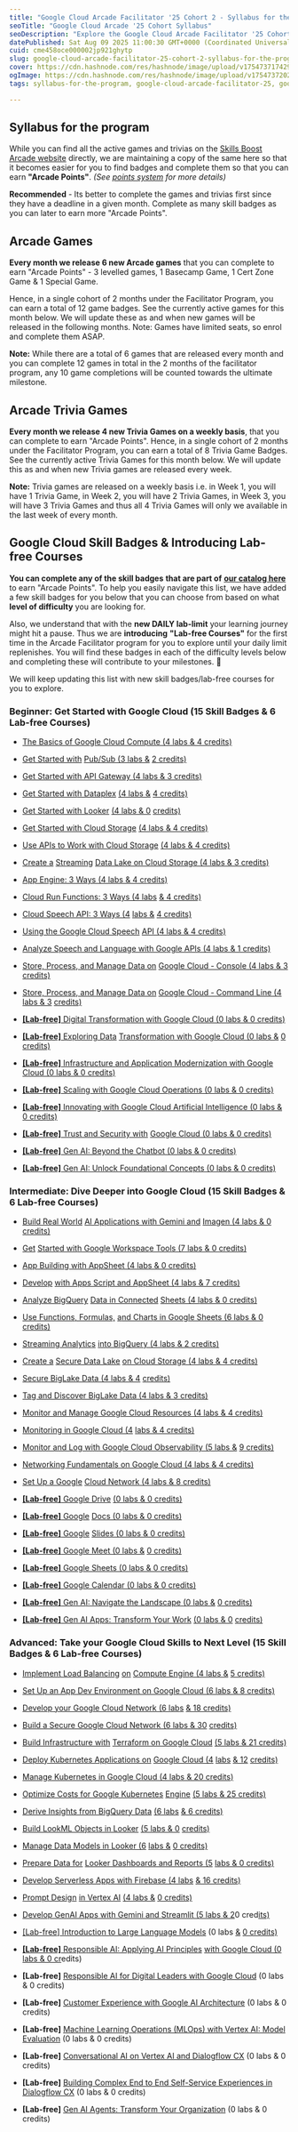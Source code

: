 ```yaml
---
title: "Google Cloud Arcade Facilitator '25 Cohort 2 - Syllabus for the program"
seoTitle: "Google Cloud Arcade '25 Cohort Syllabus"
seoDescription: "Explore the Google Cloud Arcade Facilitator '25 Cohort 2 syllabus to earn Arcade Points via games, trivia, and skill badges to enhance your skills"
datePublished: Sat Aug 09 2025 11:00:30 GMT+0000 (Coordinated Universal Time)
cuid: cme458oce000002jp921ghytp
slug: google-cloud-arcade-facilitator-25-cohort-2-syllabus-for-the-program
cover: https://cdn.hashnode.com/res/hashnode/image/upload/v1754737174297/01cb3cf2-a08c-4d9d-801c-9d9fe241ebde.png
ogImage: https://cdn.hashnode.com/res/hashnode/image/upload/v1754737202148/29aa4eb3-8346-4e19-b535-d377a77d03ee.png
tags: syllabus-for-the-program, google-cloud-arcade-facilitator-25, google-cloud-arcade-facilitator-25-cohort-2, google-cloud-arcade-facilitator-25-cohort-2-syllabus-for-the-program

---
```


## **Syllabus for the program**

While you can find all the active games and trivias on the [Skills Boost Arcade website](https://go.cloudskillsboost.google/arcade?utm_source=gcaf-site&utm_medium=website&utm_campaign=arcade-facilitator25) directly, we are maintaining a copy of the same here so that it becomes easier for you to find badges and complete them so that you can earn **"Arcade Points"**. *(See* [*points system*](https://rsvp.withgoogle.com/events/arcade-facilitator/points-system) *for more details)*

**Recommended** - Its better to complete the games and trivias first since they have a deadline in a given month. Complete as many skill badges as you can later to earn more "Arcade Points".

## Arcade Games

**Every month we release 6 new Arcade games** that you can complete to earn "Arcade Points" - 3 levelled games, 1 Basecamp Game, 1 Cert Zone Game & 1 Special Game.

Hence, in a single cohort of 2 months under the Facilitator Program, you can earn a total of 12 game badges. See the currently active games for this month below. We will update these as and when new games will be released in the following months. Note: Games have limited seats, so enrol and complete them ASAP.

**Note:** While there are a total of 6 games that are released every month and you can complete 12 games in total in the 2 months of the facilitator program, any 10 game completions will be counted towards the ultimate milestone.

## Arcade Trivia Games

**Every month we release 4 new Trivia Games on a weekly basis**, that you can complete to earn "Arcade Points". Hence, in a single cohort of 2 months under the Facilitator Program, you can earn a total of 8 Trivia Game Badges. See the currently active Trivia Games for this month below. We will update this as and when new Trivia games are released every week.

**Note:** Trivia games are released on a weekly basis i.e. in Week 1, you will have 1 Trivia Game, in Week 2, you will have 2 Trivia Games, in Week 3, you will have 3 Trivia Games and thus all 4 Trivia Games will only we available in the last week of every month.

## Google Cloud Skill Badges & Introducing Lab-free Courses

**You can complete any of the skill badges** **that are part of** [**our catalog here**](https://www.cloudskillsboost.google/catalog?keywords=&locale=&skill-badge%5B%5D=skill-badge&format%5B%5D=any&language%5B%5D=any) to earn "Arcade Points". To help you easily navigate this list, we have added a few skill badges for you below that you can choose from based on what **level of difficulty** you are looking for.

Also, we understand that with the **new DAILY lab-limit** your learning journey might hit a pause. Thus we are **introducing** **"Lab-free Courses"** for the first time in the Arcade Facilitator program for you to explore until your daily limit replenishes. You will find these badges in each of the difficulty levels below and completing these will contribute to your milestones. 🎉

We will keep updating this list with new skill badges/lab-free courses for you to explore.

### Beginner: Get Started with Google Cloud (15 Skill Badges & 6 Lab-free Courses)

* [The Basics of Google Cloud Compute (4 labs & 4 credits)](https://www.cloudskillsboost.google/course_templates/754?utm_source=gcaf-site&utm_medium=website&utm_campaign=arcade-facilitator25)
    
* [Get Start](https://www.cloudskillsboost.google/course_templates/754?utm_source=gcaf-site&utm_medium=website&utm_campaign=arcade-facilitator25)[ed with](https://www.cloudskillsboost.google/course_templates/728?utm_source=gcaf-site&utm_medium=website&utm_campaign=arcade-facilitator25) [Pub/Sub (3 labs &](https://www.cloudskillsboost.google/course_templates/728?utm_source=gcaf-site&utm_medium=website&utm_campaign=arcade-facilitator25) [2 credits)](https://www.cloudskillsboost.google/course_templates/754?utm_source=gcaf-site&utm_medium=website&utm_campaign=arcade-facilitator25)
    
* [Get Started with AP](https://www.cloudskillsboost.google/course_templates/754?utm_source=gcaf-site&utm_medium=website&utm_campaign=arcade-facilitator25)[I Gateway (](https://www.cloudskillsboost.google/course_templates/662?utm_source=gcaf-site&utm_medium=website&utm_campaign=arcade-facilitator25)[4 lab](https://www.cloudskillsboost.google/course_templates/728?utm_source=gcaf-site&utm_medium=website&utm_campaign=arcade-facilitator25)[s & 3 credits)](https://www.cloudskillsboost.google/course_templates/754?utm_source=gcaf-site&utm_medium=website&utm_campaign=arcade-facilitator25)
    
* [Get Started wit](https://www.cloudskillsboost.google/course_templates/754?utm_source=gcaf-site&utm_medium=website&utm_campaign=arcade-facilitator25)[h Dataplex](https://www.cloudskillsboost.google/course_templates/726?utm_source=gcaf-site&utm_medium=website&utm_campaign=arcade-facilitator25) [(4 labs &](https://www.cloudskillsboost.google/course_templates/728?utm_source=gcaf-site&utm_medium=website&utm_campaign=arcade-facilitator25) [4 credits)](https://www.cloudskillsboost.google/course_templates/754?utm_source=gcaf-site&utm_medium=website&utm_campaign=arcade-facilitator25)
    
* [Get Started with L](https://www.cloudskillsboost.google/course_templates/754?utm_source=gcaf-site&utm_medium=website&utm_campaign=arcade-facilitator25)[oo](https://www.cloudskillsboost.google/course_templates/647?utm_source=gcaf-site&utm_medium=website&utm_campaign=arcade-facilitator24)[ker](https://www.cloudskillsboost.google/course_templates/726?utm_source=gcaf-site&utm_medium=website&utm_campaign=arcade-facilitator25) [(4 la](https://www.cloudskillsboost.google/course_templates/662?utm_source=gcaf-site&utm_medium=website&utm_campaign=arcade-facilitator25)[bs & 0](https://www.cloudskillsboost.google/course_templates/728?utm_source=gcaf-site&utm_medium=website&utm_campaign=arcade-facilitator25) [credits)](https://www.cloudskillsboost.google/course_templates/754?utm_source=gcaf-site&utm_medium=website&utm_campaign=arcade-facilitator25)
    
* [Get Started with Clo](https://www.cloudskillsboost.google/course_templates/754?utm_source=gcaf-site&utm_medium=website&utm_campaign=arcade-facilitator25)[u](https://www.cloudskillsboost.google/course_templates/647?utm_source=gcaf-site&utm_medium=website&utm_campaign=arcade-facilitator24)[d Storag](https://www.cloudskillsboost.google/course_templates/726?utm_source=gcaf-site&utm_medium=website&utm_campaign=arcade-facilitator25)[e](https://www.cloudskillsboost.google/course_templates/662?utm_source=gcaf-site&utm_medium=website&utm_campaign=arcade-facilitator25) [(4 l](https://www.cloudskillsboost.google/course_templates/728?utm_source=gcaf-site&utm_medium=website&utm_campaign=arcade-facilitator25)[abs & 4 credits)](https://www.cloudskillsboost.google/course_templates/754?utm_source=gcaf-site&utm_medium=website&utm_campaign=arcade-facilitator25)
    
* [Use APIs to W](https://www.cloudskillsboost.google/course_templates/754?utm_source=gcaf-site&utm_medium=website&utm_campaign=arcade-facilitator25)[ork wi](https://www.cloudskillsboost.google/course_templates/647?utm_source=gcaf-site&utm_medium=website&utm_campaign=arcade-facilitator24)[th Cl](https://www.cloudskillsboost.google/course_templates/726?utm_source=gcaf-site&utm_medium=website&utm_campaign=arcade-facilitator25)[oud Storage](https://www.cloudskillsboost.google/course_templates/728?utm_source=gcaf-site&utm_medium=website&utm_campaign=arcade-facilitator25) [(4 labs & 4 credits)](https://www.cloudskillsboost.google/course_templates/754?utm_source=gcaf-site&utm_medium=website&utm_campaign=arcade-facilitator25)
    
* [Create a](https://www.cloudskillsboost.google/course_templates/754?utm_source=gcaf-site&utm_medium=website&utm_campaign=arcade-facilitator25) [Str](https://www.cloudskillsboost.google/course_templates/726?utm_source=gcaf-site&utm_medium=website&utm_campaign=arcade-facilitator25)[eaming](https://www.cloudskillsboost.google/course_templates/662?utm_source=gcaf-site&utm_medium=website&utm_campaign=arcade-facilitator25) [Data Lake on Clo](https://www.cloudskillsboost.google/course_templates/728?utm_source=gcaf-site&utm_medium=website&utm_campaign=arcade-facilitator25)[ud Storage (4 labs & 3 credits)](https://www.cloudskillsboost.google/course_templates/754?utm_source=gcaf-site&utm_medium=website&utm_campaign=arcade-facilitator25)
    
* [App Engin](https://www.cloudskillsboost.google/course_templates/662?utm_source=gcaf-site&utm_medium=website&utm_campaign=arcade-facilitator25)[e: 3 Ways (4 labs & 4 cr](https://www.cloudskillsboost.google/course_templates/728?utm_source=gcaf-site&utm_medium=website&utm_campaign=arcade-facilitator25)[ed](https://www.cloudskillsboost.google/course_templates/647?utm_source=gcaf-site&utm_medium=website&utm_campaign=arcade-facilitator24)[its)](https://www.cloudskillsboost.google/course_templates/754?utm_source=gcaf-site&utm_medium=website&utm_campaign=arcade-facilitator25)
    
* [Cloud Run Functions: 3 Wa](https://www.cloudskillsboost.google/course_templates/754?utm_source=gcaf-site&utm_medium=website&utm_campaign=arcade-facilitator25)[ys (4 labs](https://www.cloudskillsboost.google/course_templates/662?utm_source=gcaf-site&utm_medium=website&utm_campaign=arcade-facilitator25) [& 4 credits)](https://www.cloudskillsboost.google/course_templates/754?utm_source=gcaf-site&utm_medium=website&utm_campaign=arcade-facilitator25)
    
* [Cloud Speech API](https://www.cloudskillsboost.google/course_templates/754?utm_source=gcaf-site&utm_medium=website&utm_campaign=arcade-facilitator25)[: 3 Ways (4](https://www.cloudskillsboost.google/course_templates/726?utm_source=gcaf-site&utm_medium=website&utm_campaign=arcade-facilitator25) [labs &](https://www.cloudskillsboost.google/course_templates/728?utm_source=gcaf-site&utm_medium=website&utm_campaign=arcade-facilitator25) [4 credits)](https://www.cloudskillsboost.google/course_templates/754?utm_source=gcaf-site&utm_medium=website&utm_campaign=arcade-facilitator25)
    
* [Using the Google Cl](https://www.cloudskillsboost.google/course_templates/754?utm_source=gcaf-site&utm_medium=website&utm_campaign=arcade-facilitator25)[oud S](https://www.cloudskillsboost.google/course_templates/647?utm_source=gcaf-site&utm_medium=website&utm_campaign=arcade-facilitator24)[pe](https://www.cloudskillsboost.google/course_templates/755?utm_source=gcaf-site&utm_medium=website&utm_campaign=arcade-facilitator25)[ech](https://www.cloudskillsboost.google/course_templates/662?utm_source=gcaf-site&utm_medium=website&utm_campaign=arcade-facilitator25) [API (](https://www.cloudskillsboost.google/course_templates/728?utm_source=gcaf-site&utm_medium=website&utm_campaign=arcade-facilitator25)[4 labs & 4 credits)](https://www.cloudskillsboost.google/course_templates/754?utm_source=gcaf-site&utm_medium=website&utm_campaign=arcade-facilitator25)
    
* [Analyze Sp](https://www.cloudskillsboost.google/course_templates/754?utm_source=gcaf-site&utm_medium=website&utm_campaign=arcade-facilitator25)[eec](https://www.cloudskillsboost.google/course_templates/725?utm_source=gcaf-site&utm_medium=website&utm_campaign=arcade-facilitator25)[h and L](https://www.cloudskillsboost.google/course_templates/726?utm_source=gcaf-site&utm_medium=website&utm_campaign=arcade-facilitator25)[a](https://www.cloudskillsboost.google/course_templates/662?utm_source=gcaf-site&utm_medium=website&utm_campaign=arcade-facilitator25)[nguage with Go](https://www.cloudskillsboost.google/course_templates/728?utm_source=gcaf-site&utm_medium=website&utm_campaign=arcade-facilitator25)[ogle APIs (4 labs & 1 credits)](https://www.cloudskillsboost.google/course_templates/754?utm_source=gcaf-site&utm_medium=website&utm_campaign=arcade-facilitator25)
    
* [Store, Pro](https://www.cloudskillsboost.google/course_templates/662?utm_source=gcaf-site&utm_medium=website&utm_campaign=arcade-facilitator25)[cess, and Manage Data on](https://www.cloudskillsboost.google/course_templates/728?utm_source=gcaf-site&utm_medium=website&utm_campaign=arcade-facilitator25) [Google Cloud - Console (4 labs & 3](https://www.cloudskillsboost.google/course_templates/754?utm_source=gcaf-site&utm_medium=website&utm_campaign=arcade-facilitator25) [credits)](https://www.cloudskillsboost.google/course_templates/662?utm_source=gcaf-site&utm_medium=website&utm_campaign=arcade-facilitator25)
    
* [Store, Process, and M](https://www.cloudskillsboost.google/course_templates/728?utm_source=gcaf-site&utm_medium=website&utm_campaign=arcade-facilitator25)[a](https://www.cloudskillsboost.google/course_templates/647?utm_source=gcaf-site&utm_medium=website&utm_campaign=arcade-facilitator24)[nage Data on](https://www.cloudskillsboost.google/course_templates/726?utm_source=gcaf-site&utm_medium=website&utm_campaign=arcade-facilitator25) [Google Cloud - Command Line (4 lab](https://www.cloudskillsboost.google/course_templates/754?utm_source=gcaf-site&utm_medium=website&utm_campaign=arcade-facilitator25)[s & 3](https://www.cloudskillsboost.google/course_templates/662?utm_source=gcaf-site&utm_medium=website&utm_campaign=arcade-facilitator25) [credi](https://www.cloudskillsboost.google/course_templates/647?utm_source=gcaf-site&utm_medium=website&utm_campaign=arcade-facilitator24)[ts)](https://www.cloudskillsboost.google/course_templates/728?utm_source=gcaf-site&utm_medium=website&utm_campaign=arcade-facilitator25)
    
* [**\[Lab-free\]** Digit](https://www.cloudskillsboost.google/course_templates/728?utm_source=gcaf-site&utm_medium=website&utm_campaign=arcade-facilitator25)[al Transforma](https://www.cloudskillsboost.google/course_templates/726?utm_source=gcaf-site&utm_medium=website&utm_campaign=arcade-facilitator25)[tion w](https://www.cloudskillsboost.google/course_templates/725?utm_source=gcaf-site&utm_medium=website&utm_campaign=arcade-facilitator25)[ith Google Cloud (0 labs & 0 credi](https://www.cloudskillsboost.google/course_templates/754?utm_source=gcaf-site&utm_medium=website&utm_campaign=arcade-facilitator25)[ts](https://www.cloudskillsboost.google/course_templates/647?utm_source=gcaf-site&utm_medium=website&utm_campaign=arcade-facilitator24)[)](https://www.cloudskillsboost.google/course_templates/705?utm_source=gcaf-site&utm_medium=website&utm_campaign=arcade-facilitator25)
    
* [**\[L**](https://www.cloudskillsboost.google/course_templates/705?utm_source=gcaf-site&utm_medium=website&utm_campaign=arcade-facilitator25)[**ab-free\]** Exploring Data](https://www.cloudskillsboost.google/course_templates/728?utm_source=gcaf-site&utm_medium=website&utm_campaign=arcade-facilitator25) [Transfor](https://www.cloudskillsboost.google/course_templates/726?utm_source=gcaf-site&utm_medium=website&utm_campaign=arcade-facilitator25)[m](https://www.cloudskillsboost.google/course_templates/725?utm_source=gcaf-site&utm_medium=website&utm_campaign=arcade-facilitator25)[ation with Google Cloud (0 labs &](https://www.cloudskillsboost.google/course_templates/754?utm_source=gcaf-site&utm_medium=website&utm_campaign=arcade-facilitator25) [0 credits)](https://www.cloudskillsboost.google/course_templates/662?utm_source=gcaf-site&utm_medium=website&utm_campaign=arcade-facilitator25)
    
* [**\[Lab-free\]** Infrastr](https://www.cloudskillsboost.google/course_templates/728?utm_source=gcaf-site&utm_medium=website&utm_campaign=arcade-facilitator25)[ucture and Appli](https://www.cloudskillsboost.google/course_templates/726?utm_source=gcaf-site&utm_medium=website&utm_campaign=arcade-facilitator25)[cation Modernization with Google C](https://www.cloudskillsboost.google/course_templates/754?utm_source=gcaf-site&utm_medium=website&utm_campaign=arcade-facilitator25)[lou](https://www.cloudskillsboost.google/course_templates/662?utm_source=gcaf-site&utm_medium=website&utm_campaign=arcade-facilitator25)[d (0 la](https://www.cloudskillsboost.google/course_templates/647?utm_source=gcaf-site&utm_medium=website&utm_campaign=arcade-facilitator24)[b](https://www.cloudskillsboost.google/course_templates/755?utm_source=gcaf-site&utm_medium=website&utm_campaign=arcade-facilitator25)[s & 0 credits)](https://www.cloudskillsboost.google/course_templates/728?utm_source=gcaf-site&utm_medium=website&utm_campaign=arcade-facilitator25)
    
* [**\[Lab**](https://www.cloudskillsboost.google/course_templates/728?utm_source=gcaf-site&utm_medium=website&utm_campaign=arcade-facilitator25)[**\-free\]** Scal](https://www.cloudskillsboost.google/course_templates/726?utm_source=gcaf-site&utm_medium=website&utm_campaign=arcade-facilitator25)[ing with Googl](https://www.cloudskillsboost.google/course_templates/725?utm_source=gcaf-site&utm_medium=website&utm_campaign=arcade-facilitator25)[e Clou](https://www.cloudskillsboost.google/course_templates/662?utm_source=gcaf-site&utm_medium=website&utm_campaign=arcade-facilitator25)[d Operations (0 labs & 0 credits)](https://www.cloudskillsboost.google/course_templates/754?utm_source=gcaf-site&utm_medium=website&utm_campaign=arcade-facilitator25)
    
* [**\[**](https://www.cloudskillsboost.google/course_templates/755?utm_source=gcaf-site&utm_medium=website&utm_campaign=arcade-facilitator25)[**Lab-f**](https://www.cloudskillsboost.google/course_templates/726?utm_source=gcaf-site&utm_medium=website&utm_campaign=arcade-facilitator25)[**ree\]** Innovating with Goo](https://www.cloudskillsboost.google/course_templates/728?utm_source=gcaf-site&utm_medium=website&utm_campaign=arcade-facilitator25)[gle C](https://www.cloudskillsboost.google/course_templates/725?utm_source=gcaf-site&utm_medium=website&utm_campaign=arcade-facilitator25)[loud Artificial Intelligence (0 la](https://www.cloudskillsboost.google/course_templates/754?utm_source=gcaf-site&utm_medium=website&utm_campaign=arcade-facilitator25)[bs & 0 cred](https://www.cloudskillsboost.google/course_templates/662?utm_source=gcaf-site&utm_medium=website&utm_campaign=arcade-facilitator25)[its)](https://www.cloudskillsboost.google/course_templates/728?utm_source=gcaf-site&utm_medium=website&utm_campaign=arcade-facilitator25)
    
* [**\[Lab-free\]** Tru](https://www.cloudskillsboost.google/course_templates/728?utm_source=gcaf-site&utm_medium=website&utm_campaign=arcade-facilitator25)[st and Security with](https://www.cloudskillsboost.google/course_templates/726?utm_source=gcaf-site&utm_medium=website&utm_campaign=arcade-facilitator25) [Google Cloud (0 labs & 0 credits)](https://www.cloudskillsboost.google/course_templates/754?utm_source=gcaf-site&utm_medium=website&utm_campaign=arcade-facilitator25)
    
* [**\[Lab-**](https://www.cloudskillsboost.google/course_templates/647?utm_source=gcaf-site&utm_medium=website&utm_campaign=arcade-facilitator24)[**fr**](https://www.cloudskillsboost.google/course_templates/755?utm_source=gcaf-site&utm_medium=website&utm_campaign=arcade-facilitator25)[**ee\]** Gen AI: Beyond the C](https://www.cloudskillsboost.google/course_templates/728?utm_source=gcaf-site&utm_medium=website&utm_campaign=arcade-facilitator25)[hatb](https://www.cloudskillsboost.google/course_templates/726?utm_source=gcaf-site&utm_medium=website&utm_campaign=arcade-facilitator25)[ot (0 labs & 0 credits)](https://www.cloudskillsboost.google/course_templates/754?utm_source=gcaf-site&utm_medium=website&utm_campaign=arcade-facilitator25)
    
* [**\[Lab-f**](https://www.cloudskillsboost.google/course_templates/754?utm_source=gcaf-site&utm_medium=website&utm_campaign=arcade-facilitator25)[**ree\]** Gen AI](https://www.cloudskillsboost.google/course_templates/662?utm_source=gcaf-site&utm_medium=website&utm_campaign=arcade-facilitator25)[: Unlock Foundatio](https://www.cloudskillsboost.google/course_templates/728?utm_source=gcaf-site&utm_medium=website&utm_campaign=arcade-facilitator25)[nal Concepts (0 labs & 0 credits)](https://www.cloudskillsboost.google/course_templates/754?utm_source=gcaf-site&utm_medium=website&utm_campaign=arcade-facilitator25)
    

### Intermediate: Dive Deeper into Google Cloud (15 Skill Badges & 6 Lab-free Courses)

* [Build Real World](https://www.cloudskillsboost.google/course_templates/647?utm_source=gcaf-site&utm_medium=website&utm_campaign=arcade-facilitator24) [AI Applications with Gemi](https://www.cloudskillsboost.google/course_templates/726?utm_source=gcaf-site&utm_medium=website&utm_campaign=arcade-facilitator25)[ni and](https://www.cloudskillsboost.google/course_templates/755?utm_source=gcaf-site&utm_medium=website&utm_campaign=arcade-facilitator25) [Imagen (4 la](https://www.cloudskillsboost.google/course_templates/725?utm_source=gcaf-site&utm_medium=website&utm_campaign=arcade-facilitator25)[bs & 0 credits)](https://www.cloudskillsboost.google/course_templates/647?utm_source=gcaf-site&utm_medium=website&utm_campaign=arcade-facilitator24)
    
* [Get](https://www.cloudskillsboost.google/course_templates/647?utm_source=gcaf-site&utm_medium=website&utm_campaign=arcade-facilitator24) [Starte](https://www.cloudskillsboost.google/course_templates/700?utm_source=gcaf-site&utm_medium=website&utm_campaign=arcade-facilitator25)[d wit](https://www.cloudskillsboost.google/course_templates/634?utm_source=gcaf-site&utm_medium=website&utm_campaign=arcade-facilitator25)[h G](https://www.cloudskillsboost.google/course_templates/696?utm_source=gcaf-site&utm_medium=website&utm_campaign=arcade-facilitator25)[oogle W](https://www.cloudskillsboost.google/course_templates/705?utm_source=gcaf-site&utm_medium=website&utm_campaign=arcade-facilitator25)[orkspac](https://www.cloudskillsboost.google/course_templates/755?utm_source=gcaf-site&utm_medium=website&utm_campaign=arcade-facilitator25)[e Tools (7 labs & 0 credits)](https://www.cloudskillsboost.google/course_templates/725?utm_source=gcaf-site&utm_medium=website&utm_campaign=arcade-facilitator25)
    
* [App Buildin](https://www.cloudskillsboost.google/course_templates/671?utm_source=gcaf-site&utm_medium=website&utm_campaign=arcade-facilitator25)[g with Ap](https://www.cloudskillsboost.google/course_templates/700?utm_source=gcaf-site&utm_medium=website&utm_campaign=arcade-facilitator25)[pShe](https://www.cloudskillsboost.google/course_templates/658?utm_source=gcaf-site&utm_medium=website&utm_campaign=arcade-facilitator25)[et (4 labs & 0 credits)](https://www.cloudskillsboost.google/course_templates/755?utm_source=gcaf-site&utm_medium=website&utm_campaign=arcade-facilitator25)
    
* [Develop](https://www.cloudskillsboost.google/course_templates/755?utm_source=gcaf-site&utm_medium=website&utm_campaign=arcade-facilitator25) [with Ap](https://www.cloudskillsboost.google/course_templates/705?utm_source=gcaf-site&utm_medium=website&utm_campaign=arcade-facilitator25)[ps Script and AppS](https://www.cloudskillsboost.google/course_templates/671?utm_source=gcaf-site&utm_medium=website&utm_campaign=arcade-facilitator25)[h](https://www.cloudskillsboost.google/course_templates/634?utm_source=gcaf-site&utm_medium=website&utm_campaign=arcade-facilitator25)[e](https://www.cloudskillsboost.google/course_templates/271?utm_source=gcaf-site&utm_medium=website&utm_campaign=arcade-facilitator25)[et (](https://www.cloudskillsboost.google/course_templates/700?utm_source=gcaf-site&utm_medium=website&utm_campaign=arcade-facilitator25)[4 labs & 7 credits)](https://www.cloudskillsboost.google/course_templates/705?utm_source=gcaf-site&utm_medium=website&utm_campaign=arcade-facilitator25)
    
* [Analyze BigQuery](https://www.cloudskillsboost.google/course_templates/705?utm_source=gcaf-site&utm_medium=website&utm_campaign=arcade-facilitator25) [Data in Connected](https://www.cloudskillsboost.google/course_templates/671?utm_source=gcaf-site&utm_medium=website&utm_campaign=arcade-facilitator25) [Sheets (4 l](https://www.cloudskillsboost.google/course_templates/756?utm_source=gcaf-site&utm_medium=website&utm_campaign=arcade-facilitator25)[abs & 0 credits)](https://www.cloudskillsboost.google/course_templates/700?utm_source=gcaf-site&utm_medium=website&utm_campaign=arcade-facilitator25)
    
* [Use Functions, Formulas,](https://www.cloudskillsboost.google/course_templates/696?utm_source=gcaf-site&utm_medium=website&utm_campaign=arcade-facilitator25) [a](https://www.cloudskillsboost.google/course_templates/658?utm_source=gcaf-site&utm_medium=website&utm_campaign=arcade-facilitator25)[nd Chart](https://www.cloudskillsboost.google/course_templates/634?utm_source=gcaf-site&utm_medium=website&utm_campaign=arcade-facilitator25)[s in Goog](https://www.cloudskillsboost.google/course_templates/756?utm_source=gcaf-site&utm_medium=website&utm_campaign=arcade-facilitator25)[le Sheets (6 labs & 0 cr](https://www.cloudskillsboost.google/course_templates/700?utm_source=gcaf-site&utm_medium=website&utm_campaign=arcade-facilitator25)[edi](https://www.cloudskillsboost.google/course_templates/634?utm_source=gcaf-site&utm_medium=website&utm_campaign=arcade-facilitator25)[t](https://www.cloudskillsboost.google/course_templates/658?utm_source=gcaf-site&utm_medium=website&utm_campaign=arcade-facilitator25)[s)](https://www.cloudskillsboost.google/course_templates/659?utm_source=gcaf-site&utm_medium=website&utm_campaign=arcade-facilitator25)
    
* [Streamin](https://www.cloudskillsboost.google/course_templates/659?utm_source=gcaf-site&utm_medium=website&utm_campaign=arcade-facilitator25)[g Analytic](https://www.cloudskillsboost.google/course_templates/267?utm_source=gcaf-site&utm_medium=website&utm_campaign=arcade-facilitator25)[s](https://www.cloudskillsboost.google/course_templates/266?utm_source=gcaf-site&utm_medium=website&utm_campaign=arcade-facilitator25) [into BigQuery (4 labs & 2 credits](https://www.cloudskillsboost.google/course_templates/756?utm_source=gcaf-site&utm_medium=website&utm_campaign=arcade-facilitator25)[)](https://www.cloudskillsboost.google/course_templates/634?utm_source=gcaf-site&utm_medium=website&utm_campaign=arcade-facilitator25)
    
* [Create a](https://www.cloudskillsboost.google/course_templates/634?utm_source=gcaf-site&utm_medium=website&utm_campaign=arcade-facilitator25) [Secure Data Lake](https://www.cloudskillsboost.google/course_templates/658?utm_source=gcaf-site&utm_medium=website&utm_campaign=arcade-facilitator25) [o](https://www.cloudskillsboost.google/course_templates/271?utm_source=gcaf-site&utm_medium=website&utm_campaign=arcade-facilitator25)[n Cloud Storage (4 labs & 4 credits)](https://www.cloudskillsboost.google/course_templates/634?utm_source=gcaf-site&utm_medium=website&utm_campaign=arcade-facilitator25)
    
* [Secu](https://www.cloudskillsboost.google/course_templates/634?utm_source=gcaf-site&utm_medium=website&utm_campaign=arcade-facilitator25)[re BigLake Data (4 labs & 4](https://www.cloudskillsboost.google/course_templates/658?utm_source=gcaf-site&utm_medium=website&utm_campaign=arcade-facilitator25) [credit](https://www.cloudskillsboost.google/course_templates/659?utm_source=gcaf-site&utm_medium=website&utm_campaign=arcade-facilitator25)[s)](https://www.cloudskillsboost.google/course_templates/658?utm_source=gcaf-site&utm_medium=website&utm_campaign=arcade-facilitator25)
    
* [Tag and Discover BigLake Data (4 labs & 3 credits)](https://www.cloudskillsboost.google/course_templates/658?utm_source=gcaf-site&utm_medium=website&utm_campaign=arcade-facilitator25)
    
* [Monitor and Manage Goo](https://www.cloudskillsboost.google/course_templates/659?utm_source=gcaf-site&utm_medium=website&utm_campaign=arcade-facilitator25)[g](https://www.cloudskillsboost.google/course_templates/265?utm_source=gcaf-site&utm_medium=website&utm_campaign=arcade-facilitator25)[le Cloud Resources (4 labs & 4 credits)](https://www.cloudskillsboost.google/course_templates/659?utm_source=gcaf-site&utm_medium=website&utm_campaign=arcade-facilitator25)
    
* [Monitoring in Googl](https://www.cloudskillsboost.google/course_templates/659?utm_source=gcaf-site&utm_medium=website&utm_campaign=arcade-facilitator25)[e Cloud (4](https://www.cloudskillsboost.google/course_templates/265?utm_source=gcaf-site&utm_medium=website&utm_campaign=arcade-facilitator25) [labs & 4 credits)](https://www.cloudskillsboost.google/course_templates/266?utm_source=gcaf-site&utm_medium=website&utm_campaign=arcade-facilitator25)
    
* [Monitor and Log wi](https://www.cloudskillsboost.google/course_templates/266?utm_source=gcaf-site&utm_medium=website&utm_campaign=arcade-facilitator25)[th Google Cloud Observa](https://www.cloudskillsboost.google/course_templates/267?utm_source=gcaf-site&utm_medium=website&utm_campaign=arcade-facilitator25)[bility (5 labs &](https://www.cloudskillsboost.google/course_templates/265?utm_source=gcaf-site&utm_medium=website&utm_campaign=arcade-facilitator25) [9 credits)](https://www.cloudskillsboost.google/course_templates/267?utm_source=gcaf-site&utm_medium=website&utm_campaign=arcade-facilitator25)
    
* [Networking Fundamentals on Googl](https://www.cloudskillsboost.google/course_templates/267?utm_source=gcaf-site&utm_medium=website&utm_campaign=arcade-facilitator25)[e Cloud (4 labs & 4 credits)](https://www.cloudskillsboost.google/course_templates/265?utm_source=gcaf-site&utm_medium=website&utm_campaign=arcade-facilitator25)
    
* [Set Up a Googl](https://www.cloudskillsboost.google/course_templates/265?utm_source=gcaf-site&utm_medium=website&utm_campaign=arcade-facilitator25)[e](https://www.cloudskillsboost.google/course_templates/945?utm_source=gcaf-site&utm_medium=website&utm_campaign=arcade-facilitator25) [Cloud Network (4 labs & 8 credits)](https://www.cloudskillsboost.google/course_templates/265?utm_source=gcaf-site&utm_medium=website&utm_campaign=arcade-facilitator25)
    
* [**\[Lab-free\]** Google Drive](https://www.cloudskillsboost.google/course_templates/265?utm_source=gcaf-site&utm_medium=website&utm_campaign=arcade-facilitator25) [(0 la](https://www.cloudskillsboost.google/course_templates/946?utm_source=gcaf-site&utm_medium=website&utm_campaign=arcade-facilitator25)[bs & 0 credits)](https://www.cloudskillsboost.google/course_templates/271?utm_source=gcaf-site&utm_medium=website&utm_campaign=arcade-facilitator25)
    
* [**\[Lab-free\]** Google](https://www.cloudskillsboost.google/course_templates/271?utm_source=gcaf-site&utm_medium=website&utm_campaign=arcade-facilitator25) [Docs (0 labs & 0 credits)](https://www.cloudskillsboost.google/course_templates/946?utm_source=gcaf-site&utm_medium=website&utm_campaign=arcade-facilitator25)
    
* [**\[Lab-fr**](https://www.cloudskillsboost.google/course_templates/946?utm_source=gcaf-site&utm_medium=website&utm_campaign=arcade-facilitator25)[**e**](https://www.cloudskillsboost.google/course_templates/1265?utm_source=gcaf-site&utm_medium=website&utm_campaign=arcade-facilitator25)[**e\]** Google](https://www.cloudskillsboost.google/course_templates/1268?utm_source=gcaf-site&utm_medium=website&utm_campaign=arcade-facilitator25) [Slides (0 labs & 0 credits)](https://www.cloudskillsboost.google/course_templates/946?utm_source=gcaf-site&utm_medium=website&utm_campaign=arcade-facilitator25)
    
* [**\[Lab-free\]** Google Mee](https://www.cloudskillsboost.google/course_templates/946?utm_source=gcaf-site&utm_medium=website&utm_campaign=arcade-facilitator25)[t (0 l](https://www.cloudskillsboost.google/course_templates/1076?utm_source=gcaf-site&utm_medium=website&utm_campaign=arcade-facilitator25)[abs &](https://www.cloudskillsboost.google/course_templates/1265?utm_source=gcaf-site&utm_medium=website&utm_campaign=arcade-facilitator25) [0 cr](https://www.cloudskillsboost.google/course_templates/1268?utm_source=gcaf-site&utm_medium=website&utm_campaign=arcade-facilitator25)[edits)](https://www.cloudskillsboost.google/course_templates/945?utm_source=gcaf-site&utm_medium=website&utm_campaign=arcade-facilitator25)
    
* [**\[Lab-free\]** Google Sheets (](https://www.cloudskillsboost.google/course_templates/945?utm_source=gcaf-site&utm_medium=website&utm_campaign=arcade-facilitator25)[0 labs & 0 credits)](https://www.cloudskillsboost.google/course_templates/1076?utm_source=gcaf-site&utm_medium=website&utm_campaign=arcade-facilitator25)
    
* [**\[Lab-free\]** Google Calenda](https://www.cloudskillsboost.google/course_templates/1268?utm_source=gcaf-site&utm_medium=website&utm_campaign=arcade-facilitator25)[r (0 labs & 0 c](https://www.cloudskillsboost.google/course_templates/1265?utm_source=gcaf-site&utm_medium=website&utm_campaign=arcade-facilitator25)[redits)](https://www.cloudskillsboost.google/course_templates/1076?utm_source=gcaf-site&utm_medium=website&utm_campaign=arcade-facilitator25)
    
* [**\[Lab-free\]** Gen A](https://www.cloudskillsboost.google/course_templates/1076?utm_source=gcaf-site&utm_medium=website&utm_campaign=arcade-facilitator25)[I: Navigate the Landscape (0 labs &](https://www.cloudskillsboost.google/course_templates/1265?utm_source=gcaf-site&utm_medium=website&utm_campaign=arcade-facilitator25) [0 credits)](https://www.cloudskillsboost.google/course_templates/1076?utm_source=gcaf-site&utm_medium=website&utm_campaign=arcade-facilitator25)
    
* [**\[Lab-free\]** Gen AI Apps: Transform Your Work](https://www.cloudskillsboost.google/course_templates/1076?utm_source=gcaf-site&utm_medium=website&utm_campaign=arcade-facilitator25) [(0 la](https://www.cloudskillsboost.google/course_templates/635?utm_source=gcaf-site&utm_medium=website&utm_campaign=arcade-facilitator25)[bs & 0](https://www.cloudskillsboost.google/course_templates/676?utm_source=gcaf-site&utm_medium=website&utm_campaign=arcade-facilitator25) [credits)](https://www.cloudskillsboost.google/course_templates/1076?utm_source=gcaf-site&utm_medium=website&utm_campaign=arcade-facilitator25)
    

### Advanced: Take your Google Cloud Skills to Next Level (15 Skill Badges & 6 Lab-free Courses)

* [Implement Load Balancing](https://www.cloudskillsboost.google/course_templates/635?utm_source=gcaf-site&utm_medium=website&utm_campaign=arcade-facilitator25) [on](https://www.cloudskillsboost.google/course_templates/715?utm_source=gcaf-site&utm_medium=website&utm_campaign=arcade-facilitator25) [Compute Engin](https://www.cloudskillsboost.google/course_templates/632?utm_source=gcaf-site&utm_medium=website&utm_campaign=arcade-facilitator25)[e (4 labs &](https://www.cloudskillsboost.google/course_templates/776?utm_source=gcaf-site&utm_medium=website&utm_campaign=arcade-facilitator25) [5 cr](https://www.cloudskillsboost.google/course_templates/632?utm_source=gcaf-site&utm_medium=website&utm_campaign=arcade-facilitator25)[edits)](https://www.cloudskillsboost.google/course_templates/715?utm_source=gcaf-site&utm_medium=website&utm_campaign=arcade-facilitator25)
    
* [Set Up an App Dev Environme](https://www.cloudskillsboost.google/course_templates/715?utm_source=gcaf-site&utm_medium=website&utm_campaign=arcade-facilitator25)[nt on Google Cloud (6 lab](https://www.cloudskillsboost.google/course_templates/776?utm_source=gcaf-site&utm_medium=website&utm_campaign=arcade-facilitator25)[s & 8 credits)](https://www.cloudskillsboost.google/course_templates/632?utm_source=gcaf-site&utm_medium=website&utm_campaign=arcade-facilitator25)
    
* [Develop your Google Clo](https://www.cloudskillsboost.google/course_templates/632?utm_source=gcaf-site&utm_medium=website&utm_campaign=arcade-facilitator25)[ud Network (6 lab](https://www.cloudskillsboost.google/course_templates/776?utm_source=gcaf-site&utm_medium=website&utm_campaign=arcade-facilitator25)[s](https://www.cloudskillsboost.google/course_templates/704?utm_source=gcaf-site&utm_medium=website&utm_campaign=arcade-facilitator25) [& 18 credits)](https://www.cloudskillsboost.google/course_templates/752?utm_source=gcaf-site&utm_medium=website&utm_campaign=arcade-facilitator25)
    
* [Build a S](https://www.cloudskillsboost.google/course_templates/196?utm_source=gcaf-site&utm_medium=website&utm_campaign=arcade-facilitator25)[ecure Google Cloud Network (6 labs & 30](https://www.cloudskillsboost.google/course_templates/776?utm_source=gcaf-site&utm_medium=website&utm_campaign=arcade-facilitator25) [c](https://www.cloudskillsboost.google/course_templates/704?utm_source=gcaf-site&utm_medium=website&utm_campaign=arcade-facilitator25)[redits)](https://www.cloudskillsboost.google/course_templates/752?utm_source=gcaf-site&utm_medium=website&utm_campaign=arcade-facilitator25)
    
* [Build Infrastructure w](https://www.cloudskillsboost.google/course_templates/752?utm_source=gcaf-site&utm_medium=website&utm_campaign=arcade-facilitator25)[ith](https://www.cloudskillsboost.google/course_templates/704?utm_source=gcaf-site&utm_medium=website&utm_campaign=arcade-facilitator25) [Terraform on Googl](https://www.cloudskillsboost.google/course_templates/751?utm_source=gcaf-site&utm_medium=website&utm_campaign=arcade-facilitator25)[e Cloud](https://www.cloudskillsboost.google/course_templates/753?utm_source=gcaf-site&utm_medium=website&utm_campaign=arcade-facilitator25) [(5 labs & 21 credits)](https://www.cloudskillsboost.google/course_templates/704?utm_source=gcaf-site&utm_medium=website&utm_campaign=arcade-facilitator25)
    
* [Deploy Kubernet](https://www.cloudskillsboost.google/course_templates/704?utm_source=gcaf-site&utm_medium=website&utm_campaign=arcade-facilitator25)[es Applications on](https://www.cloudskillsboost.google/course_templates/751?utm_source=gcaf-site&utm_medium=website&utm_campaign=arcade-facilitator25) [Google Cloud (4](https://www.cloudskillsboost.google/course_templates/653?utm_source=gcaf-site&utm_medium=website&utm_campaign=arcade-facilitator25) [labs](https://www.cloudskillsboost.google/course_templates/749?utm_source=gcaf-site&utm_medium=website&utm_campaign=arcade-facilitator25) [& 12](https://www.cloudskillsboost.google/course_templates/747?utm_source=gcaf-site&utm_medium=website&utm_campaign=arcade-facilitator25) [credi](https://www.cloudskillsboost.google/course_templates/653?utm_source=gcaf-site&utm_medium=website&utm_campaign=arcade-facilitator25)[ts)](https://www.cloudskillsboost.google/course_templates/753?utm_source=gcaf-site&utm_medium=website&utm_campaign=arcade-facilitator25)
    
* [Manage Kubernetes in G](https://www.cloudskillsboost.google/course_templates/753?utm_source=gcaf-site&utm_medium=website&utm_campaign=arcade-facilitator25)[oogle C](https://www.cloudskillsboost.google/course_templates/653?utm_source=gcaf-site&utm_medium=website&utm_campaign=arcade-facilitator25)[loud (](https://www.cloudskillsboost.google/course_templates/749?utm_source=gcaf-site&utm_medium=website&utm_campaign=arcade-facilitator25)[4 labs & 20 credits)](https://www.cloudskillsboost.google/course_templates/747?utm_source=gcaf-site&utm_medium=website&utm_campaign=arcade-facilitator25)
    
* [Optimize Costs for Google Kubernetes](https://www.cloudskillsboost.google/course_templates/653?utm_source=gcaf-site&utm_medium=website&utm_campaign=arcade-facilitator25) [En](https://www.cloudskillsboost.google/course_templates/749?utm_source=gcaf-site&utm_medium=website&utm_campaign=arcade-facilitator25)[gi](https://www.cloudskillsboost.google/course_templates/748?utm_source=gcaf-site&utm_medium=website&utm_campaign=arcade-facilitator25)[ne](https://www.cloudskillsboost.google/course_templates/195?utm_source=gcaf-site&utm_medium=website&utm_campaign=arcade-facilitator25) [(5 labs & 25 credits)](https://www.cloudskillsboost.google/course_templates/747?utm_source=gcaf-site&utm_medium=website&utm_campaign=arcade-facilitator25)
    
* [Derive Insights from B](https://www.cloudskillsboost.google/course_templates/749?utm_source=gcaf-site&utm_medium=website&utm_campaign=arcade-facilitator25)[igQue](https://www.cloudskillsboost.google/course_templates/195?utm_source=gcaf-site&utm_medium=website&utm_campaign=arcade-facilitator25)[ry Dat](https://www.cloudskillsboost.google/course_templates/199?utm_source=gcaf-site&utm_medium=website&utm_campaign=arcade-facilitator25)[a](https://www.cloudskillsboost.google/course_templates/641?utm_source=gcaf-site&utm_medium=website&utm_campaign=arcade-facilitator25) [(6 labs](https://www.cloudskillsboost.google/course_templates/748?utm_source=gcaf-site&utm_medium=website&utm_campaign=arcade-facilitator25) [& 6 credits)](https://www.cloudskillsboost.google/course_templates/749?utm_source=gcaf-site&utm_medium=website&utm_campaign=arcade-facilitator25)
    
* [Build LookML Objects in Looker](https://www.cloudskillsboost.google/course_templates/749?utm_source=gcaf-site&utm_medium=website&utm_campaign=arcade-facilitator25) [(5 labs & 0](https://www.cloudskillsboost.google/course_templates/641?utm_source=gcaf-site&utm_medium=website&utm_campaign=arcade-facilitator25) [credits)](https://www.cloudskillsboost.google/course_templates/748?utm_source=gcaf-site&utm_medium=website&utm_campaign=arcade-facilitator25)
    
* [Manage Data Models in Looke](https://www.cloudskillsboost.google/course_templates/748?utm_source=gcaf-site&utm_medium=website&utm_campaign=arcade-facilitator25)[r (6](https://www.cloudskillsboost.google/course_templates/1261?utm_source=gcaf-site&utm_medium=website&utm_campaign=arcade-facilitator25) [labs &](https://www.cloudskillsboost.google/course_templates/1266?utm_source=gcaf-site&utm_medium=website&utm_campaign=arcade-facilitator25) [0 credits)](https://www.cloudskillsboost.google/course_templates/641?utm_source=gcaf-site&utm_medium=website&utm_campaign=arcade-facilitator25)
    
* [Prepare Data f](https://www.cloudskillsboost.google/course_templates/641?utm_source=gcaf-site&utm_medium=website&utm_campaign=arcade-facilitator25)[or](https://www.cloudskillsboost.google/course_templates/195?utm_source=gcaf-site&utm_medium=website&utm_campaign=arcade-facilitator25) [Looker Dashb](https://www.cloudskillsboost.google/course_templates/1261?utm_source=gcaf-site&utm_medium=website&utm_campaign=arcade-facilitator25)[oards and Re](https://www.cloudskillsboost.google/course_templates/199?utm_source=gcaf-site&utm_medium=website&utm_campaign=arcade-facilitator25)[ports (5](https://www.cloudskillsboost.google/course_templates/198?utm_source=gcaf-site&utm_medium=website&utm_campaign=arcade-facilitator25) [labs & 0 cred](https://www.cloudskillsboost.google/course_templates/197?utm_source=gcaf-site&utm_medium=website&utm_campaign=arcade-facilitator25)[its)](https://www.cloudskillsboost.google/course_templates/1261?utm_source=gcaf-site&utm_medium=website&utm_campaign=arcade-facilitator25)
    
* [D](https://www.cloudskillsboost.google/course_templates/1261?utm_source=gcaf-site&utm_medium=website&utm_campaign=arcade-facilitator25)[evelop Serv](https://www.cloudskillsboost.google/course_templates/195?utm_source=gcaf-site&utm_medium=website&utm_campaign=arcade-facilitator25)[erless App](https://www.cloudskillsboost.google/course_templates/201?utm_source=gcaf-site&utm_medium=website&utm_campaign=arcade-facilitator25)[s with Fire](https://www.cloudskillsboost.google/course_templates/198?utm_source=gcaf-site&utm_medium=website&utm_campaign=arcade-facilitator25)[base (4 labs](https://www.cloudskillsboost.google/course_templates/1261?utm_source=gcaf-site&utm_medium=website&utm_campaign=arcade-facilitator25) [& 16 credits)](https://www.cloudskillsboost.google/course_templates/197?utm_source=gcaf-site&utm_medium=website&utm_campaign=arcade-facilitator25)
    
* [Prompt Design](https://www.cloudskillsboost.google/course_templates/201?utm_source=gcaf-site&utm_medium=website&utm_campaign=arcade-facilitator25) [in Vertex AI](https://www.cloudskillsboost.google/course_templates/1261?utm_source=gcaf-site&utm_medium=website&utm_campaign=arcade-facilitator25) [(4 labs &](https://www.cloudskillsboost.google/course_templates/198?utm_source=gcaf-site&utm_medium=website&utm_campaign=arcade-facilitator25) [0 cr](https://www.cloudskillsboost.google/course_templates/1261?utm_source=gcaf-site&utm_medium=website&utm_campaign=arcade-facilitator25)[edits)](https://www.cloudskillsboost.google/course_templates/1266?utm_source=gcaf-site&utm_medium=website&utm_campaign=arcade-facilitator25)
    
* [Develop GenAI A](https://www.cloudskillsboost.google/course_templates/201?utm_source=gcaf-site&utm_medium=website&utm_campaign=arcade-facilitator25)[pps with Gemini and Strea](https://www.cloudskillsboost.google/course_templates/1261?utm_source=gcaf-site&utm_medium=website&utm_campaign=arcade-facilitator25)[mlit (5 labs & 2](https://www.cloudskillsboost.google/course_templates/1266?utm_source=gcaf-site&utm_medium=website&utm_campaign=arcade-facilitator25)0 cred[its)](https://www.cloudskillsboost.google/course_templates/1261?utm_source=gcaf-site&utm_medium=website&utm_campaign=arcade-facilitator25)
    
* [\[Lab-free\] I](https://www.cloudskillsboost.google/course_templates/201?utm_source=gcaf-site&utm_medium=website&utm_campaign=arcade-facilitator25)[ntroductio](https://www.cloudskillsboost.google/course_templates/1261?utm_source=gcaf-site&utm_medium=website&utm_campaign=arcade-facilitator25)[n to Large Lan](https://www.cloudskillsboost.google/course_templates/1266?utm_source=gcaf-site&utm_medium=website&utm_campaign=arcade-facilitator25)[guage Models](https://www.cloudskillsboost.google/course_templates/539?utm_source=gcaf-site&utm_medium=website&utm_campaign=arcade-facilitator25) (0 labs [&](https://www.cloudskillsboost.google/course_templates/1266?utm_source=gcaf-site&utm_medium=website&utm_campaign=arcade-facilitator25) [0 credits)](https://www.cloudskillsboost.google/course_templates/1261?utm_source=gcaf-site&utm_medium=website&utm_campaign=arcade-facilitator25)
    
* [**\[Lab-free\]** Respo](https://www.cloudskillsboost.google/course_templates/1261?utm_source=gcaf-site&utm_medium=website&utm_campaign=arcade-facilitator25)[nsible AI: Applying AI Principles](https://www.cloudskillsboost.google/course_templates/388?utm_source=gcaf-site&utm_medium=website&utm_campaign=arcade-facilitator25) [with Google Cloud (0 labs & 0 cr](https://www.cloudskillsboost.google/course_templates/1266?utm_source=gcaf-site&utm_medium=website&utm_campaign=arcade-facilitator25)edits)
    
* **\[Lab-free\]** [Responsible AI for Digital Leaders with Google Cloud](https://www.cloudskillsboost.google/course_templates/1069?utm_source=gcaf-site&utm_medium=website&utm_campaign=arcade-facilitator25) (0 labs & 0 credits)
    
* **\[Lab-free\]** [Customer Experience with Google AI Architecture](https://www.cloudskillsboost.google/course_templates/1002?utm_source=gcaf-site&utm_medium=website&utm_campaign=arcade-facilitator25) (0 labs & 0 credits)
    
* **\[Lab-free\]** [Machine Learning Operations (MLOps) with Vertex AI: Model Evaluation](https://www.cloudskillsboost.google/course_templates/1080?utm_source=gcaf-site&utm_medium=website&utm_campaign=arcade-facilitator25) (0 labs & 0 credits)
    
* **\[Lab-free\]** [Conversational AI on Vertex AI and Dialogflow CX](https://www.cloudskillsboost.google/course_templates/892?utm_source=gcaf-site&utm_medium=website&utm_campaign=arcade-facilitator25) (0 labs & 0 credits)
    
* **\[Lab-free\]** [Building Complex End to End Self-Service Experiences in Dialogflow CX](https://www.cloudskillsboost.google/course_templates/1103?utm_source=gcaf-site&utm_medium=website&utm_campaign=arcade-facilitator25) (0 labs & 0 credits)
    
* **\[Lab-free\]** [Gen AI Agents: Transform Your Organization](https://www.cloudskillsboost.google/course_templates/1267?utm_source=gcaf-site&utm_medium=website&utm_campaign=arcade-facilitator25) (0 labs & 0 credits)